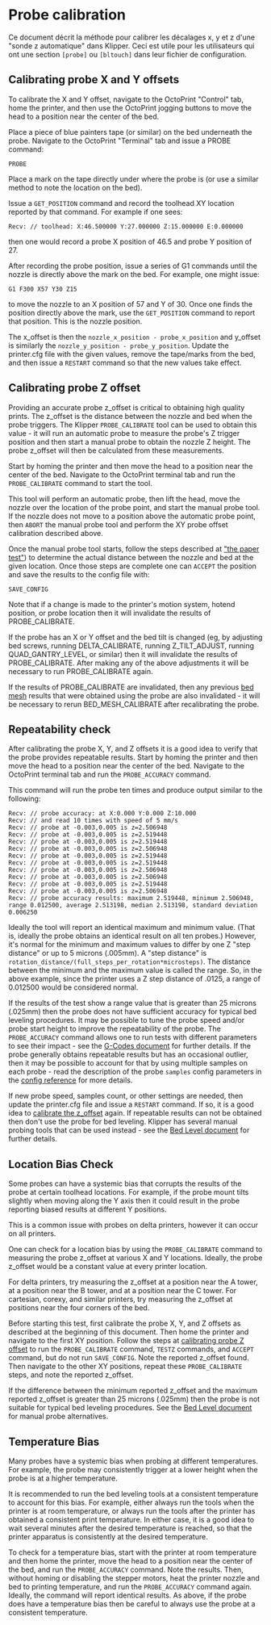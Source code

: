 # Probe calibration

Ce document décrit la méthode pour calibrer les décalages x, y et z d'une "sonde z automatique" dans Klipper. Ceci est utile pour les utilisateurs qui ont une section `[probe]` ou `[bltouch]` dans leur fichier de configuration.

## Calibrating probe X and Y offsets

To calibrate the X and Y offset, navigate to the OctoPrint "Control" tab, home the printer, and then use the OctoPrint jogging buttons to move the head to a position near the center of the bed.

Place a piece of blue painters tape (or similar) on the bed underneath the probe. Navigate to the OctoPrint "Terminal" tab and issue a PROBE command:

```
PROBE
```

Place a mark on the tape directly under where the probe is (or use a similar method to note the location on the bed).

Issue a `GET_POSITION` command and record the toolhead XY location reported by that command. For example if one sees:

```
Recv: // toolhead: X:46.500000 Y:27.000000 Z:15.000000 E:0.000000
```

then one would record a probe X position of 46.5 and probe Y position of 27.

After recording the probe position, issue a series of G1 commands until the nozzle is directly above the mark on the bed. For example, one might issue:

```
G1 F300 X57 Y30 Z15
```

to move the nozzle to an X position of 57 and Y of 30. Once one finds the position directly above the mark, use the `GET_POSITION` command to report that position. This is the nozzle position.

The x_offset is then the `nozzle_x_position - probe_x_position` and y_offset is similarly the `nozzle_y_position - probe_y_position`. Update the printer.cfg file with the given values, remove the tape/marks from the bed, and then issue a `RESTART` command so that the new values take effect.

## Calibrating probe Z offset

Providing an accurate probe z_offset is critical to obtaining high quality prints. The z_offset is the distance between the nozzle and bed when the probe triggers. The Klipper `PROBE_CALIBRATE` tool can be used to obtain this value - it will run an automatic probe to measure the probe's Z trigger position and then start a manual probe to obtain the nozzle Z height. The probe z_offset will then be calculated from these measurements.

Start by homing the printer and then move the head to a position near the center of the bed. Navigate to the OctoPrint terminal tab and run the `PROBE_CALIBRATE` command to start the tool.

This tool will perform an automatic probe, then lift the head, move the nozzle over the location of the probe point, and start the manual probe tool. If the nozzle does not move to a position above the automatic probe point, then `ABORT` the manual probe tool and perform the XY probe offset calibration described above.

Once the manual probe tool starts, follow the steps described at ["the paper test"](Bed_Level.md#the-paper-test)) to determine the actual distance between the nozzle and bed at the given location. Once those steps are complete one can `ACCEPT` the position and save the results to the config file with:

```
SAVE_CONFIG
```

Note that if a change is made to the printer's motion system, hotend position, or probe location then it will invalidate the results of PROBE_CALIBRATE.

If the probe has an X or Y offset and the bed tilt is changed (eg, by adjusting bed screws, running DELTA_CALIBRATE, running Z_TILT_ADJUST, running QUAD_GANTRY_LEVEL, or similar) then it will invalidate the results of PROBE_CALIBRATE. After making any of the above adjustments it will be necessary to run PROBE_CALIBRATE again.

If the results of PROBE_CALIBRATE are invalidated, then any previous [bed mesh](Bed_Mesh.md) results that were obtained using the probe are also invalidated - it will be necessary to rerun BED_MESH_CALIBRATE after recalibrating the probe.

## Repeatability check

After calibrating the probe X, Y, and Z offsets it is a good idea to verify that the probe provides repeatable results. Start by homing the printer and then move the head to a position near the center of the bed. Navigate to the OctoPrint terminal tab and run the `PROBE_ACCURACY` command.

This command will run the probe ten times and produce output similar to the following:

```
Recv: // probe accuracy: at X:0.000 Y:0.000 Z:10.000
Recv: // and read 10 times with speed of 5 mm/s
Recv: // probe at -0.003,0.005 is z=2.506948
Recv: // probe at -0.003,0.005 is z=2.519448
Recv: // probe at -0.003,0.005 is z=2.519448
Recv: // probe at -0.003,0.005 is z=2.506948
Recv: // probe at -0.003,0.005 is z=2.519448
Recv: // probe at -0.003,0.005 is z=2.519448
Recv: // probe at -0.003,0.005 is z=2.506948
Recv: // probe at -0.003,0.005 is z=2.506948
Recv: // probe at -0.003,0.005 is z=2.519448
Recv: // probe at -0.003,0.005 is z=2.506948
Recv: // probe accuracy results: maximum 2.519448, minimum 2.506948, range 0.012500, average 2.513198, median 2.513198, standard deviation 0.006250
```

Ideally the tool will report an identical maximum and minimum value. (That is, ideally the probe obtains an identical result on all ten probes.) However, it's normal for the minimum and maximum values to differ by one Z "step distance" or up to 5 microns (.005mm). A "step distance" is `rotation_distance/(full_steps_per_rotation*microsteps)`. The distance between the minimum and the maximum value is called the range. So, in the above example, since the printer uses a Z step distance of .0125, a range of 0.012500 would be considered normal.

If the results of the test show a range value that is greater than 25 microns (.025mm) then the probe does not have sufficient accuracy for typical bed leveling procedures. It may be possible to tune the probe speed and/or probe start height to improve the repeatability of the probe. The `PROBE_ACCURACY` command allows one to run tests with different parameters to see their impact - see the [G-Codes document](G-Codes.md) for further details. If the probe generally obtains repeatable results but has an occasional outlier, then it may be possible to account for that by using multiple samples on each probe - read the description of the probe `samples` config parameters in the [config reference](Config_Reference.md#probe) for more details.

If new probe speed, samples count, or other settings are needed, then update the printer.cfg file and issue a `RESTART` command. If so, it is a good idea to [calibrate the z_offset](#calibrating-probe-z-offset) again. If repeatable results can not be obtained then don't use the probe for bed leveling. Klipper has several manual probing tools that can be used instead - see the [Bed Level document](Bed_Level.md) for further details.

## Location Bias Check

Some probes can have a systemic bias that corrupts the results of the probe at certain toolhead locations. For example, if the probe mount tilts slightly when moving along the Y axis then it could result in the probe reporting biased results at different Y positions.

This is a common issue with probes on delta printers, however it can occur on all printers.

One can check for a location bias by using the `PROBE_CALIBRATE` command to measuring the probe z_offset at various X and Y locations. Ideally, the probe z_offset would be a constant value at every printer location.

For delta printers, try measuring the z_offset at a position near the A tower, at a position near the B tower, and at a position near the C tower. For cartesian, corexy, and similar printers, try measuring the z_offset at positions near the four corners of the bed.

Before starting this test, first calibrate the probe X, Y, and Z offsets as described at the beginning of this document. Then home the printer and navigate to the first XY position. Follow the steps at [calibrating probe Z offset](#calibrating-probe-z-offset) to run the `PROBE_CALIBRATE` command, `TESTZ` commands, and `ACCEPT` command, but do not run `SAVE_CONFIG`. Note the reported z_offset found. Then navigate to the other XY positions, repeat these `PROBE_CALIBRATE` steps, and note the reported z_offset.

If the difference between the minimum reported z_offset and the maximum reported z_offset is greater than 25 microns (.025mm) then the probe is not suitable for typical bed leveling procedures. See the [Bed Level document](Bed_Level.md) for manual probe alternatives.

## Temperature Bias

Many probes have a systemic bias when probing at different temperatures. For example, the probe may consistently trigger at a lower height when the probe is at a higher temperature.

It is recommended to run the bed leveling tools at a consistent temperature to account for this bias. For example, either always run the tools when the printer is at room temperature, or always run the tools after the printer has obtained a consistent print temperature. In either case, it is a good idea to wait several minutes after the desired temperature is reached, so that the printer apparatus is consistently at the desired temperature.

To check for a temperature bias, start with the printer at room temperature and then home the printer, move the head to a position near the center of the bed, and run the `PROBE_ACCURACY` command. Note the results. Then, without homing or disabling the stepper motors, heat the printer nozzle and bed to printing temperature, and run the `PROBE_ACCURACY` command again. Ideally, the command will report identical results. As above, if the probe does have a temperature bias then be careful to always use the probe at a consistent temperature.
